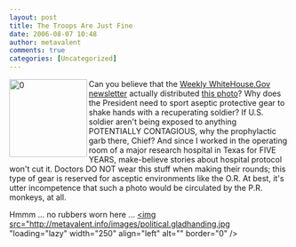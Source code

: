 ```yaml
---
layout: post
title: The Troops Are Just Fine
date: 2006-08-07 10:48
author: metavalent
comments: true
categories: [Uncategorized]
---
```

<!--Lead Photo --><a href="http://metavalent.info/images/sterile.handshake.jpg"><img src="http://img335.imageshack.us/img335/1304/200608012d03841250hcs7.jpg "loading="lazy" width="140" alt="0" align="left" border="0" /></a><!-- Commentary -->Can you believe that the <a href="http://www.whitehouse.gov/news/">Weekly WhiteHouse.Gov newsletter</a> actually distributed <a href="http://metavalent.info/images/sterile.handshake.jpg">this photo</a>?  Why does the President need to sport aseptic protective gear to shake hands with a recuperating soldier?  If U.S. soldier aren't being exposed to anything  POTENTIALLY CONTAGIOUS, why the prophylactic garb there, Chief?  And since I worked in the operating room of a major research hospital in Texas for FIVE YEARS, make-believe stories about hospital protocol won't cut it.  Doctors DO NOT wear this stuff when making their rounds; this type of gear is reserved for asceptic environments like the O.R.  At best, it's utter incompetence that such a photo would be circulated by the P.R. monkeys, at all.

Hmmm ... no rubbers worn here ...
<a href="http://metavalent.info/images/political.gladhanding.jpg"><img src="http://metavalent.info/images/political.gladhanding.jpg "loading="lazy" width="250" align="left" alt="" border="0" /></a><a href="http://metavalent.info/images/poster07.jpg"><img src="http://metavalent.info/images/poster07.jpg" alt="" border="0" /></a>
